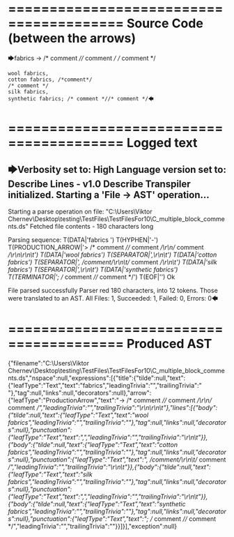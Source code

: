 ========================================
Source Code (between the arrows)
========================================

🡆fabrics -> /* comment *//* comment */
/* comment */

	wool fabrics,
	cotton fabrics, /*comment*/
	/* comment */
	silk fabrics,
	synthetic fabrics; /* comment *//* comment */🡄

========================================
Logged text
========================================

🡆Verbosity set to: High
Language version set to: Describe Lines - v1.0
Describe Transpiler initialized.
Starting a 'File -> AST' operation...
------------------------
Starting a parse operation on file: "C:\Users\Viktor Chernev\Desktop\testing\TestFiles\TestFilesFor10\C_multiple_block_comments.ds"
Fetched file contents - 180 characters long

Parsing sequence: T(DATA|'fabrics ') T(HYPHEN|'-') T(PRODUCTION_ARROW|'> /* comment *//* comment */\r\n/* comment */\r\n\r\n\t') T(DATA|'wool fabrics') T(SEPARATOR|',\r\n\t') T(DATA|'cotton fabrics') T(SEPARATOR|', /*comment*/\r\n\t/* comment */\r\n\t') T(DATA|'silk fabrics') T(SEPARATOR|',\r\n\t') T(DATA|'synthetic fabrics') T(TERMINATOR|'; /* comment *//* comment */') T(EOF|'<EOF>') Ok

File parsed successfully
Parser red 180 characters, into 12 tokens.
Those were translated to an AST.
All Files: 1, Succeeded: 1, Failed: 0, Errors: 0🡄

========================================
Produced AST
========================================

{"filename":"C:\\Users\\Viktor Chernev\\Desktop\\testing\\TestFiles\\TestFilesFor10\\C_multiple_block_comments.ds","nspace":null,"expressions":[{"title":{"tilde":null,"text":{"leafType":"Text","text":"fabrics","leadingTrivia":"","trailingTrivia":" "},"tag":null,"links":null,"decorators":null},"arrow":{"leafType":"ProductionArrow","text":"-> /* comment *//* comment */\r\n/* comment */","leadingTrivia":"","trailingTrivia":"\r\n\r\n\t"},"lines":[{"body":{"tilde":null,"text":{"leafType":"Text","text":"wool fabrics","leadingTrivia":"","trailingTrivia":""},"tag":null,"links":null,"decorators":null},"punctuation":{"leafType":"Text","text":",","leadingTrivia":"","trailingTrivia":"\r\n\t"}},{"body":{"tilde":null,"text":{"leafType":"Text","text":"cotton fabrics","leadingTrivia":"","trailingTrivia":""},"tag":null,"links":null,"decorators":null},"punctuation":{"leafType":"Text","text":", /*comment*/\r\n\t/* comment */","leadingTrivia":"","trailingTrivia":"\r\n\t"}},{"body":{"tilde":null,"text":{"leafType":"Text","text":"silk fabrics","leadingTrivia":"","trailingTrivia":""},"tag":null,"links":null,"decorators":null},"punctuation":{"leafType":"Text","text":",","leadingTrivia":"","trailingTrivia":"\r\n\t"}},{"body":{"tilde":null,"text":{"leafType":"Text","text":"synthetic fabrics","leadingTrivia":"","trailingTrivia":""},"tag":null,"links":null,"decorators":null},"punctuation":{"leafType":"Text","text":"; /* comment *//* comment */","leadingTrivia":"","trailingTrivia":""}}]}],"exception":null}